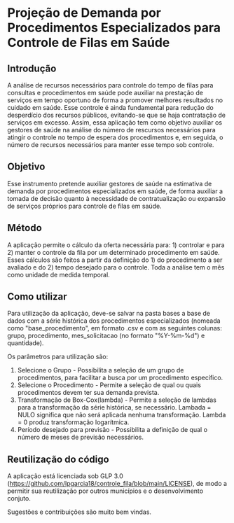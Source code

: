 # Projeção de Demanda por Procedimentos Especializados para Controle de Filas em Saúde

## Introdução

A análise de recursos necessários para controle do tempo de filas para consultas e procedimentos em saúde pode auxiliar na prestação de serviços em tempo oportuno de forma a promover melhores resultados no cuidado em saúde. Esse controle é ainda fundamental para redução do desperdício dos recursos públicos, evitando-se que se haja contratação de serviços em excesso. Assim, essa aplicação tem como objetivo auxiliar os gestores de saúde na análise do número de rescursos necessários para atingir o controle no tempo de espera dos procedimentos e, em seguida, o número de recursos necessários para manter esse tempo sob controle.

## Objetivo
Esse instrumento pretende auxiliar gestores de saúde na estimativa de demanda por procedimentos especializados em saúde, de forma auxiliar a tomada de decisão quanto à necessidade de contratualização ou expansão de serviços próprios para controle de filas em saúde. 

## Método
A aplicação permite o cálculo da oferta necessária para: 1) controlar e para 2) manter o controle da fila por um determinado procedimento em saúde. Esses cálculos são feitos a partir da definição do 1) do procedimento a ser avaliado e do 2) tempo desejado para o controle. Toda a análise tem o mês como unidade de medida temporal.

## Como utilizar
Para utilização da aplicação, deve-se salvar na pasta bases a base de dados com a série histórica dos procedimentos especializados (nomeada como "base_procedimento", em formato .csv e com as seguintes colunas: grupo, procedimento, mes_solicitacao (no formato "%Y-%m-%d") e quantidade).

Os parâmetros para utilização são:
1) Selecione o Grupo - Possibilita a seleção de um grupo de procedimentos, para facilitar a busca por um procedimento específico.
2) Selecione o Procedimento - Permite a seleção de qual ou quais procedimentos devem ter sua demanda prevista.
3) Transformação de Box-Cox(lambda) - Permite a seleção de lambdas para a transformação da série histórica, se necessário. Lambada = NULO significa que não será aplicada nenhuma transformação. Lambda = 0 produz transformação logarítmica. 
4) Período desejado para previsão - Possibilita a definição de qual o número de meses de previsão necessários.


## Reutilização do código
A aplicação está licenciada sob GLP 3.0 (https://github.com/lpgarcia18/controle_fila/blob/main/LICENSE), de modo a permitir sua reutilização por outros municípios e o desenvolvimento conjuto. 

Sugestões e contribuições são muito bem vindas.

